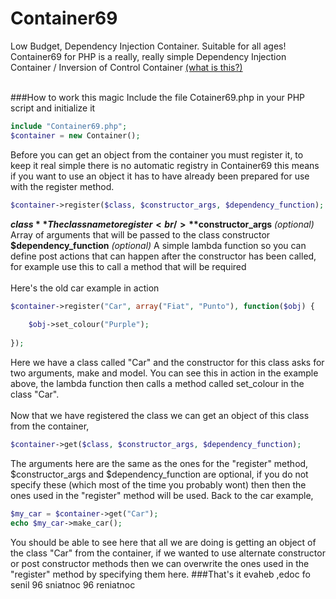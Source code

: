 # Container69
Low Budget, Dependency Injection Container. Suitable for all ages!<br />
Container69 for PHP is a really, really simple Dependency Injection Container / Inversion of Control Container <a href="http://code.tutsplus.com/tutorials/dependency-injection-huh--net-26903">(what is this?)</a>
<br /><br />

###How to work this magic
Include the file Cotainer69.php in your PHP script and initialize it
```php
include "Container69.php";
$container = new Container();
```
Before you can get an object from the container you must register it, to keep it real simple there is no automatic registry in Container69 this means if you want to use an object it has to have already been prepared for use with the register method.
```php
$container->register($class, $constructor_args, $dependency_function);
```
**$class** The class name to register<br />
**$constructor_args** *(optional)* Array of arguments that will be passed to the class constructor<br />
**$dependency_function** *(optional)* A simple lambda function so you can define post actions that can happen after the constructor has been called, for example use this to call a method that will be required
<br /><br />
Here's the old car example in action
```php
$container->register("Car", array("Fiat", "Punto"), function($obj) {
	
	$obj->set_colour("Purple");
	
});
```
Here we have a class called "Car" and the constructor for this class asks for two arguments, make and model. You can see this in action in the example above, the lambda function then calls a method called set_colour in the class "Car".
<br /><br />
Now that we have registered the class we can get an object of this class from the container,
```php
$container->get($class, $constructor_args, $dependency_function);
```
The arguments here are the same as the ones for the "register" method, $constructor_args and $dependency_function are optional, if you do not specify these (which most of the time you probably wont) then then the ones used in the "register" method will be used. Back to the car example,
```php
$my_car = $container->get("Car");
echo $my_car->make_car();
```
You should be able to see here that all we are doing is getting an object of the class "Car" from the container, if we wanted to use alternate constructor or post constructor methods then we can overwrite the ones used in the "register" method by specifying them here.
###That's it
evaheb ,edoc fo senil 96 sniatnoc 96 reniatnoc
